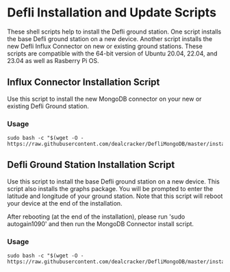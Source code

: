 # Defli Installation and Update Scripts
These shell scripts help to install the Defli ground station. One script installs the base Defli ground station on a new device. Another script installs the new Defli Influx Connector on new or existing ground stations. These scripts are compatible with the 64-bit version of Ubuntu 20.04, 22.04, and 23.04 as well as Rasberry Pi OS.

## Influx Connector Installation Script
Use this script to install the new MongoDB connector on your new or existing Defli Ground station.

### Usage
```
sudo bash -c "$(wget -O - https://raw.githubusercontent.com/dealcracker/DefliMongoDB/master/installMongo.sh)"
```
	
## Defli Ground Station Installation Script
Use this script to install the base Defli ground station on a new device. This script also installs the graphs package. You will be prompted to enter the latitude and longitude of your ground station. Note that this script will reboot your device at the end of the installation. 

After rebooting (at the end of the installation), please run 'sudo autogain1090' and then run the MongoDB Connector install script.

### Usage
```
sudo bash -c "$(wget -O - https://raw.githubusercontent.com/dealcracker/DefliMongoDB/master/installDefli.sh)"
```
